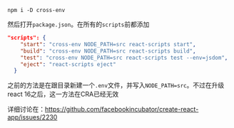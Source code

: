 `npm i -D cross-env`

然后打开`package.json`。在所有的`scripts`前都添加
```json
"scripts": {
    "start": "cross-env NODE_PATH=src react-scripts start",
    "build": "cross-env NODE_PATH=src react-scripts build",
    "test": "cross-env NODE_PATH=src react-scripts test --env=jsdom",
    "eject": "react-scripts eject"
  }
```

之前的方法是在跟目录新建一个`.env`文件，并写入`NODE_PATH=src`。不过在升级react 16之后，这一方法在CRA已经无效

详细讨论在：https://github.com/facebookincubator/create-react-app/issues/2230